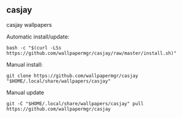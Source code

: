 ## casjay
  
casjay wallpapers  
  
Automatic install/update:
  
```shell
bash -c "$(curl -LSs https://github.com/wallpapermgr/casjay/raw/master/install.sh)"
```
  
Manual install:
  
```shell
git clone https://github.com/wallpapermgr/casjay "$HOME/.local/share/wallpapers/casjay"
```
  
Manual update
  
```shell
git -C "$HOME/.local/share/wallpapers/casjay" pull https://github.com/wallpapermgr/casjay  
```
